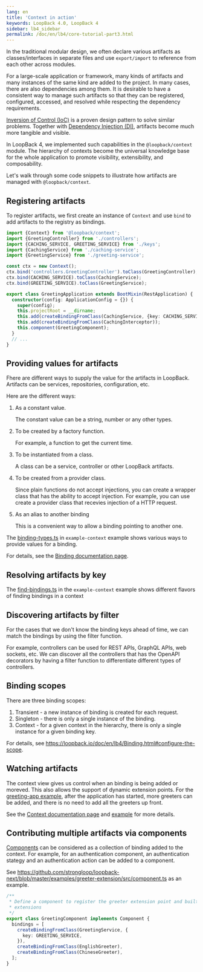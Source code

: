 ```yaml
---
lang: en
title: 'Context in action'
keywords: LoopBack 4.0, LoopBack 4
sidebar: lb4_sidebar
permalink: /doc/en/lb4/core-tutorial-part3.html
---
```


In the traditional modular design, we often declare various artifacts as
classes/interfaces in separate files and use `export/import` to reference from
each other across modules.

For a large-scale application or framework, many kinds of artifacts and many
instances of the same kind are added to the project. In many cases, there are
also dependencies among them. It is desirable to have a consistent way to manage
such artifacts so that they can be registered, configured, accessed, and
resolved while respecting the dependency requirements.

[Inversion of Control (IoC)](https://en.wikipedia.org/wiki/Inversion_of_control)
is a proven design pattern to solve similar problems. Together with
[Dependency Injection (DI)](https://en.wikipedia.org/wiki/Dependency_injection),
artifacts become much more tangible and visible.

In LoopBack 4, we implemented such capabilities in the `@loopback/context`
module. The hierarchy of contexts become the universal knowledge base for the
whole application to promote visibility, extensibility, and composability.

Let's walk through some code snippets to illustrate how artifacts are managed
with `@loopback/context`.

## Registering artifacts

To register artifacts, we first create an instance of `Context` and use `bind`
to add artifacts to the registry as bindings.

```ts
import {Context} from '@loopback/context';
import {GreetingController} from './controllers';
import {CACHING_SERVICE, GREETING_SERVICE} from './keys';
import {CachingService} from './caching-service';
import {GreetingService} from './greeting-service';

const ctx = new Context();
ctx.bind('controllers.GreetingController').toClass(GreetingController);
ctx.bind(CACHING_SERVICE).toClass(CachingService);
ctx.bind(GREETING_SERVICE).toClass(GreetingService);
```

```ts
export class GreetingApplication extends BootMixin(RestApplication) {
  constructor(config: ApplicationConfig = {}) {
    super(config);
    this.projectRoot = __dirname;
    this.add(createBindingFromClass(CachingService, {key: CACHING_SERVICE}));
    this.add(createBindingFromClass(CachingInterceptor));
    this.component(GreetingComponent);
  }
  // ...
}
```

## Providing values for artifacts

Fhere are different ways to supply the value for the artifacts in LoopBack.
Artifacts can be services, repositories, configuration, etc.

Here are the different ways:

1. As a constant value.

   The constant value can be a string, number or any other types.

2. To be created by a factory function.

   For example, a function to get the current time.

3. To be instantiated from a class.

   A class can be a service, controller or other LoopBack artifacts.

4. To be created from a provider class.

   Since plain functions do not accept injections, you can create a wrapper
   class that has the ability to accept injection. For example, you can use
   create a provider class that recevies injection of a HTTP request.

5. As an alias to another binding

   This is a convenient way to allow a binding pointing to another one.

The
[binding-types.ts](https://github.com/strongloop/loopback-next/blob/master/examples/context/src/binding-types.ts)
in `example-context` example shows various ways to provide values for a binding.

For details, see the
[Binding documentation page](https://loopback.io/doc/en/lb4/Binding.html).

## Resolving artifacts by key

The
[find-bindings.ts](https://github.com/strongloop/loopback-next/blob/master/examples/context/src/find-bindings.ts)
in the `example-context` example shows different flavors of finding bindings in
a context

## Discovering artifacts by filter

For the cases that we don't know the binding keys ahead of time, we can match
the bindings by using the filter function.

For example, controllers can be used for REST APIs, GraphQL APIs, web sockets,
etc. We can discover all the controllers that has the OpenAPI decorators by
having a filter function to differentiate different types of controllers.

## Binding scopes

There are three binding scopes:

1. Transient - a new instance of binding is created for each request.
2. Singleton - there is only a single instance of the binding.
3. Context - for a given context in the hierarchy, there is only a single
   instance for a given binding key.

For details, see
https://loopback.io/doc/en/lb4/Binding.html#configure-the-scope.

## Watching artifacts

The context view gives us control when an binding is being added or moreved.
This also allows the support of dynamic extension points. For the
[greeting-app example](https://github.com/strongloop/loopback-next/tree/master/examples/greeting-app),
after the application has started, more greeters can be added, and there is no
need to add all the greeters up front.

See the
[Context documentation page](https://loopback.io/doc/en/lb4/Context.html#context-observers)
and
[example](https://github.com/strongloop/loopback-next/blob/master/examples/context/src/context-observation.ts)
for more details.

## Contributing multiple artifacts via components

[Components](https://loopback.io/doc/en/lb4/Components.html) can be considered
as a collection of binding added to the context. For example, for an
authentication component, an authentication stategy and an authentication action
can be added to a component.

See
https://github.com/strongloop/loopback-next/blob/master/examples/greeter-extension/src/component.ts
as an example.

```ts
/**
 * Define a component to register the greeter extension point and built-in
 * extensions
 */
export class GreetingComponent implements Component {
  bindings = [
    createBindingFromClass(GreetingService, {
      key: GREETING_SERVICE,
    }),
    createBindingFromClass(EnglishGreeter),
    createBindingFromClass(ChineseGreeter),
  ];
}
```
